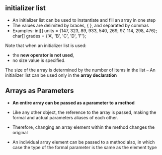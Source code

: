 ## initializer list
- An initializer list can be used to instantiate and fill an array in one step
- The values are delimited by braces, { }, and separated by commas
 - Examples:
    int[] units = {147, 323, 89, 933, 540, 269, 97, 114, 298, 476};
    char[] grades = {'A', 'B', 'C', 'D', ’F'};
    
Note that when an initializer list is used:  
- the **new operator is not used**, 
- no size value is specified.

The size of the array is determined by the number of items in the list
– An initializer list can be used only in the **array declaration**

## Arrays as Parameters
- **An entire array can be passed as a parameter to a method**

- Like any other object, the reference to the array is passed, making the formal and actual parameters aliases of each other. 
- Therefore, changing an array element within the method changes the original
- An individual array element can be passed to a method also, in which case the type of the formal parameter is the same as the element type
